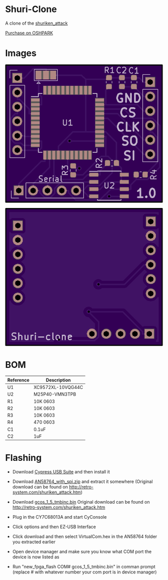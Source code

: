 # Shuri-Clone
A clone of the [shuriken_attack](http://retro-system.com/shuriken_attack.htm)

[Purchase on OSHPARK](https://oshpark.com/shared_projects/V40LT2Li)


Images
================
![Front](front.png)


![Back](back.png)

BOM
================
| Reference  | Description |
| ------------- | ------------- |
| U1 | XC9572XL-10VQG44C |
| U2 | M25P40-VMN3TPB |
| R1 | 10K 0603 |
| R2 | 10K 0603 |
| R3 | 10K 0603 |
| R4 | 470 0603 |
| C1 | 0.1uF |
| C2 | 1uF |

Flashing
================
- Download [Cypress USB Suite](http://dlm.cypress.com.edgesuite.net/akdlm/downloadmanager/documents/CySuiteUSB_3_4_7_B204.exe) and then install it
- Download [AN58764_with_spi.zip](AN58764_with_spi.zip) and extract it somewhere (Original download can be found on http://retro-system.com/shuriken_attack.htm)
- Download [gcos_1_5_tmbinc.bin](gcos_1_5_tmbinc.bin) Original download can be found on http://retro-system.com/shuriken_attack.htm

- Plug in the CY7C68013A and start CyConsole
- Click options and then EZ-USB Interface
- Click download and then select VirtualCom.hex in the AN58764 folder you extracted earlier
- Open device manager and make sure you know what COM port the device is now listed as
- Run "new_fpga_flash COM# gcos_1_5_tmbinc.bin" in comman prompt (replace # with whatever number your com port is in device manager)